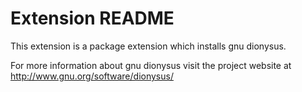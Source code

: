 # Extension README

This extension is a package extension which installs gnu dionysus.

For more information about gnu dionysus visit the project website at
http://www.gnu.org/software/dionysus/

